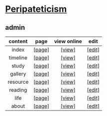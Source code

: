 # [Peripateticism](https://yuenshome.github.io)

## admin

|     content     |     page     | view online  |      edit    |  
|:---------------:|:------------:|:------------:|:------------:|
|      index      | [[page]](./index.md) | [[view]](https://yuenshome.github.io) | [[edit]](https://github.com/yuenshome/yuenshome.github.io/edit/master/index.md)  |  
| timeline        | [[page]](./timeline/) | [[view]](https://yuenshome.github.io/timeline) |  [[edit]](https://github.com/yuenshome/yuenshome.github.io/edit/master/timeline/README.md)  |   
| study           | [[page]](./study/)    | [[view]](https://yuenshome.github.io/study)    | [[edit]](https://github.com/yuenshome/yuenshome.github.io/edit/master/study/README.md)   |   
| gallery         | [[page]](./gallery/)  | [[view]](https://yuenshome.github.io/gallery)  | [[edit]](https://github.com/yuenshome/yuenshome.github.io/edit/master/gallery/README.md)  | 
| resource        | [[page]](./resource/) | [[view]](https://yuenshome.github.io/resource) | [[edit]](https://github.com/yuenshome/yuenshome.github.io/edit/master/resource/README.md) | 
| reading         | [[page]](./reading/)  | [[view]](https://yuenshome.github.io/reading)  |  [[edit]](https://github.com/yuenshome/yuenshome.github.io/edit/master/reading/README.md)  | 
| life            | [[page]](./life/)     | [[view]](https://yuenshome.github.io/life)     |  [[edit]](https://github.com/yuenshome/yuenshome.github.io/edit/master/life/README.md) |  
| about           | [[page]](./about/)    | [[view]](https://yuenshome.github.io/about)    |  [[edit]](https://github.com/yuenshome/yuenshome.github.io/edit/master/about/README.md)|   
